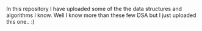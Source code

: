 In this repository I have uploaded some of the the data structures and algorithms I know. Well I know more than these few DSA but I just uploaded this one.. :) 
